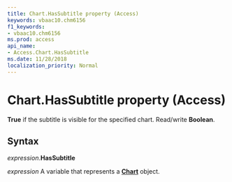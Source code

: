 ```yaml
---
title: Chart.HasSubtitle property (Access)
keywords: vbaac10.chm6156
f1_keywords:
- vbaac10.chm6156
ms.prod: access
api_name:
- Access.Chart.HasSubtitle
ms.date: 11/28/2018
localization_priority: Normal
---
```



# Chart.HasSubtitle property (Access)

**True** if the subtitle is visible for the specified chart. Read/write **Boolean**.


## Syntax

_expression_.**HasSubtitle**

_expression_ A variable that represents a **[Chart](Access.Chart.md)** object.

